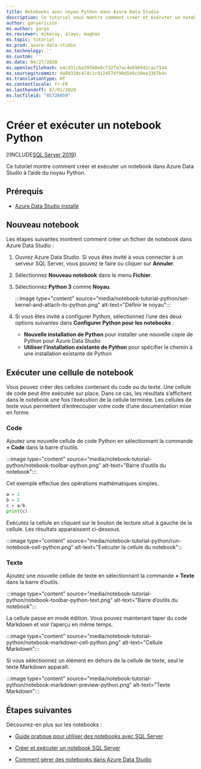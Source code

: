 ```yaml
---
title: Notebooks avec noyau Python dans Azure Data Studio
description: Ce tutoriel vous montre comment créer et exécuter un notebook Python.
author: garyericson
ms.author: garye
ms.reviewer: mikeray, alayu, maghan
ms.topic: tutorial
ms.prod: azure-data-studio
ms.technology: ''
ms.custom: ''
ms.date: 04/27/2020
ms.openlocfilehash: e4c431cba395b8e0c732fa7ac4ab96942cac7144
ms.sourcegitcommit: da88320c474c1c9124574f90d549c50ee3387b4c
ms.translationtype: HT
ms.contentlocale: fr-FR
ms.lasthandoff: 07/01/2020
ms.locfileid: "85728859"
---
```

# <a name="create-and-run-a-python-notebook"></a>Créer et exécuter un notebook Python

[!INCLUDE[SQL Server 2019](../includes/applies-to-version/sqlserver2019.md)]

Ce tutoriel montre comment créer et exécuter un notebook dans Azure Data Studio à l’aide du noyau Python.

## <a name="prerequisites"></a>Prérequis

- [Azure Data Studio installé](download-azure-data-studio.md)

## <a name="new-notebook"></a>Nouveau notebook

Les étapes suivantes montrent comment créer un fichier de notebook dans Azure Data Studio :

1. Ouvrez Azure Data Studio. Si vous êtes invité à vous connecter à un serveur SQL Server, vous pouvez le faire ou cliquer sur **Annuler**.

1. Sélectionnez **Nouveau notebook** dans le menu **Fichier**.

1. Sélectionnez **Python 3** comme **Noyau**.

   :::image type="content" source="media/notebook-tutorial-python/set-kernel-and-attach-to-python.png" alt-text="Définir le noyau":::

1. Si vous êtes invité à configurer Python, sélectionnez l’une des deux options suivantes dans **Configurer Python pour les notebooks** :

   - **Nouvelle installation de Python** pour installer une nouvelle copie de Python pour Azure Data Studio
   - **Utiliser l’installation existante de Python** pour spécifier le chemin à une installation existante de Python

## <a name="run-a-notebook-cell"></a>Exécuter une cellule de notebook

Vous pouvez créer des cellules contenant du code ou du texte. Une cellule de code peut être exécutée sur place. Dans ce cas, les résultats s’affichent dans le notebook une fois l’exécution de la cellule terminée. Les cellules de texte vous permettent d’entrecouper votre code d’une documentation mise en forme.

### <a name="code"></a>Code

Ajoutez une nouvelle cellule de code Python en sélectionnant la commande **+ Code** dans la barre d’outils.

:::image type="content" source="media/notebook-tutorial-python/notebook-toolbar-python.png" alt-text="Barre d’outils du notebook":::

Cet exemple effectue des opérations mathématiques simples.

```python
a = 1
b = 2
c = a/b
print(c)
```
Exécutez la cellule en cliquant sur le bouton de lecture situé à gauche de la cellule. Les résultats apparaissent ci-dessous.

:::image type="content" source="media/notebook-tutorial-python/run-notebook-cell-python.png" alt-text="Exécuter la cellule du notebook":::

### <a name="text"></a>Texte

Ajoutez une nouvelle cellule de texte en sélectionnant la commande **+ Texte** dans la barre d’outils.

:::image type="content" source="media/notebook-tutorial-python/notebook-toolbar-python-text.png" alt-text="Barre d’outils du notebook":::

La cellule passe en mode édition. Vous pouvez maintenant taper du code Markdown et voir l’aperçu en même temps.

:::image type="content" source="media/notebook-tutorial-python/notebook-markdown-cell-python.png" alt-text="Cellule Markdown":::

Si vous sélectionnez un élément en dehors de la cellule de texte, seul le texte Markdown apparaît.

:::image type="content" source="media/notebook-tutorial-python/notebook-markdown-preview-python.png" alt-text="Texte Markdown":::

## <a name="next-steps"></a>Étapes suivantes

Découvrez-en plus sur les notebooks :

- [Guide pratique pour utiliser des notebooks avec SQL Server](notebooks-guidance.md)

- [Créer et exécuter un notebook SQL Server](notebooks-tutorial-sql-kernel.md)

- [Comment gérer des notebooks dans Azure Data Studio](notebooks-manage-sql-server.md)
